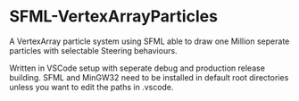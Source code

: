 # SFML-VertexArrayParticles
A VertexArray particle system using SFML able to draw one Million seperate particles with selectable Steering behaviours.

Written in VSCode setup with seperate debug and production release building.  SFML and MinGW32 need to be installed in default root directories
unless you want to edit the paths in .vscode.
